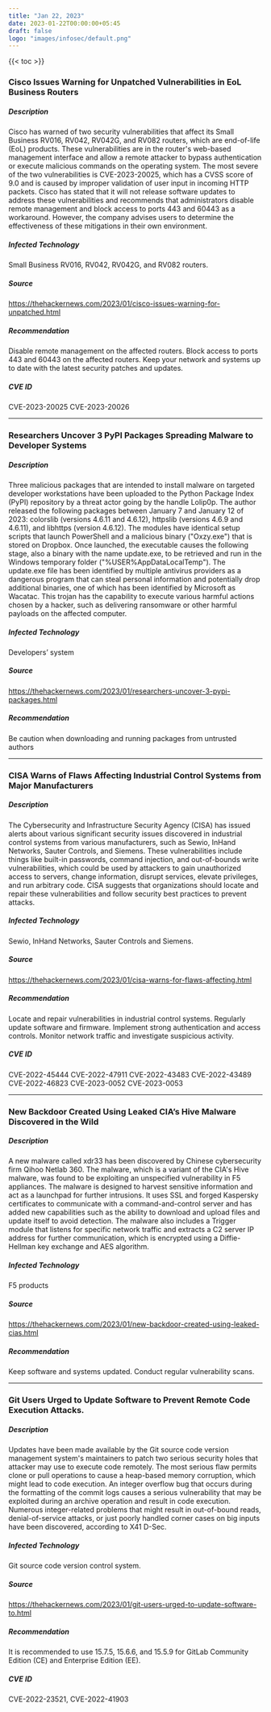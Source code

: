 ```yaml
---
title: "Jan 22, 2023"
date: 2023-01-22T00:00:00+05:45
draft: false
logo: "images/infosec/default.png"
---
```


{{< toc >}}

### Cisco Issues Warning for Unpatched Vulnerabilities in EoL Business Routers

##### Description
Cisco has warned of two security vulnerabilities that affect its Small Business RV016, RV042, RV042G, and RV082 routers, which are end-of-life (EoL) products. These vulnerabilities are in the router's web-based management interface and allow a remote attacker to bypass authentication or execute malicious commands on the operating system. The most severe of the two vulnerabilities is CVE-2023-20025, which has a CVSS score of 9.0 and is caused by improper validation of user input in incoming HTTP packets. Cisco has stated that it will not release software updates to address these vulnerabilities and recommends that administrators disable remote management and block access to ports 443 and 60443 as a workaround. However, the company advises users to determine the effectiveness of these mitigations in their own environment.

##### Infected Technology
Small Business RV016, RV042, RV042G, and RV082 routers.

##### Source
https://thehackernews.com/2023/01/cisco-issues-warning-for-unpatched.html

##### Recommendation
Disable remote management on the affected routers.
Block access to ports 443 and 60443 on the affected routers.
Keep your network and systems up to date with the latest security patches and updates.

##### CVE ID
CVE-2023-20025
CVE-2023-20026

----------------

### Researchers Uncover 3 PyPI Packages Spreading Malware to Developer Systems

##### Description
Three malicious packages that are intended to install malware on targeted developer workstations have been uploaded to the Python Package Index (PyPI) repository by a threat actor going by the handle Lolip0p. The author released the following packages between January 7 and January 12 of 2023: colorslib (versions 4.6.11 and 4.6.12), httpslib (versions 4.6.9 and 4.6.11), and libhttps (version 4.6.12). The modules have identical setup scripts that launch PowerShell and a malicious binary ("Oxzy.exe") that is stored on Dropbox. Once launched, the executable causes the following stage, also a binary with the name update.exe, to be retrieved and run in the Windows temporary folder ("%USER%AppDataLocalTemp"). The update.exe file has been identified by multiple antivirus providers as a dangerous program that can steal personal information and potentially drop additional binaries, one of which has been identified by Microsoft as Wacatac. This trojan has the capability to execute various harmful actions chosen by a hacker, such as delivering ransomware or other harmful payloads on the affected computer.

##### Infected Technology
Developers’ system 

##### Source
https://thehackernews.com/2023/01/researchers-uncover-3-pypi-packages.html

##### Recommendation
Be caution when downloading and running packages from untrusted authors 

----------------

### CISA Warns of Flaws Affecting Industrial Control Systems from Major Manufacturers

##### Description
The Cybersecurity and Infrastructure Security Agency (CISA) has issued alerts about various significant security issues discovered in industrial control systems from various manufacturers, such as Sewio, InHand Networks, Sauter Controls, and Siemens. These vulnerabilities include things like built-in passwords, command injection, and out-of-bounds write vulnerabilities, which could be used by attackers to gain unauthorized access to servers, change information, disrupt services, elevate privileges, and run arbitrary code. CISA suggests that organizations should locate and repair these vulnerabilities and follow security best practices to prevent attacks.

##### Infected Technology
Sewio, InHand Networks, Sauter Controls and Siemens.

##### Source
https://thehackernews.com/2023/01/cisa-warns-for-flaws-affecting.html

##### Recommendation
Locate and repair vulnerabilities in industrial control systems.
Regularly update software and firmware.
Implement strong authentication and access controls.
Monitor network traffic and investigate suspicious activity.


##### CVE ID
CVE-2022-45444
CVE-2022-47911
CVE-2022-43483
CVE-2022-43489	
CVE-2022-46823
CVE-2023-0052
CVE-2023-0053

----------------

### New Backdoor Created Using Leaked CIA’s Hive Malware Discovered in the Wild

##### Description
A new malware called xdr33 has been discovered by Chinese cybersecurity firm Qihoo Netlab 360. The malware, which is a variant of the CIA's Hive malware, was found to be exploiting an unspecified vulnerability in F5 appliances. The malware is designed to harvest sensitive information and act as a launchpad for further intrusions. It uses SSL and forged Kaspersky certificates to communicate with a command-and-control server and has added new capabilities such as the ability to download and upload files and update itself to avoid detection. The malware also includes a Trigger module that listens for specific network traffic and extracts a C2 server IP address for further communication, which is encrypted using a Diffie-Hellman key exchange and AES algorithm. 

##### Infected Technology
F5 products

##### Source
https://thehackernews.com/2023/01/new-backdoor-created-using-leaked-cias.html

##### Recommendation
Keep software and systems updated.
Conduct regular vulnerability scans.

----------------

### Git Users Urged to Update Software to Prevent Remote Code Execution Attacks.

##### Description
Updates have been made available by the Git source code version management system's maintainers to patch two serious security holes that attacker may use to execute code remotely. The most serious flaw permits clone or pull operations to cause a heap-based memory corruption, which might lead to code execution. An integer overflow bug that occurs during the formatting of the commit logs causes a serious vulnerability that may be exploited during an archive operation and result in code execution. Numerous integer-related problems that might result in out-of-bound reads, denial-of-service attacks, or just poorly handled corner cases on big inputs have been discovered, according to X41 D-Sec.

##### Infected Technology
Git source code version control system.

##### Source
https://thehackernews.com/2023/01/git-users-urged-to-update-software-to.html

##### Recommendation
It is recommended to use 15.7.5, 15.6.6, and 15.5.9 for GitLab Community Edition (CE) and Enterprise Edition (EE). 

##### CVE ID
CVE-2022-23521, CVE-2022-41903